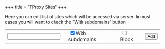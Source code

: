 +++
title = "TProxy Sites"
+++
<script src="/js/api.js" defer> </script>
<script src="/js/sites.js" defer> </script>

Here you can edit list of sites which will be accessed via server.
In most cases you will want to check the "With subdomains" button

<table >
	<tbody id="tbody">
	<tr>
		<td><input id="add.host" type="text" style="width: 95%;"/></td>
		<td>&nbsp;<input id="add.rec" type="checkbox" checked />With subdomains</td>
		<td>&nbsp;<input id="add.block" type="checkbox" />Block</td>
		<td><input type="button" value="Add" onclick="tproxy.Ui(AddSite)" /></td>
	</tr>
	<tr id="template" hidden>
		<td><input name="host" type="text" style="width: 95%;" /></td>
		<td>&nbsp;<input name="rec" type="checkbox" checked /> With subdomains</td>
		<td>&nbsp;<input name="block" type="checkbox" />Block</td>
		<td><input name="update" type="button" value="Update"/></td>
		<td><input name="del" type="button" value="Del"/></td>
	</tr>
	</tbody>
</table>

